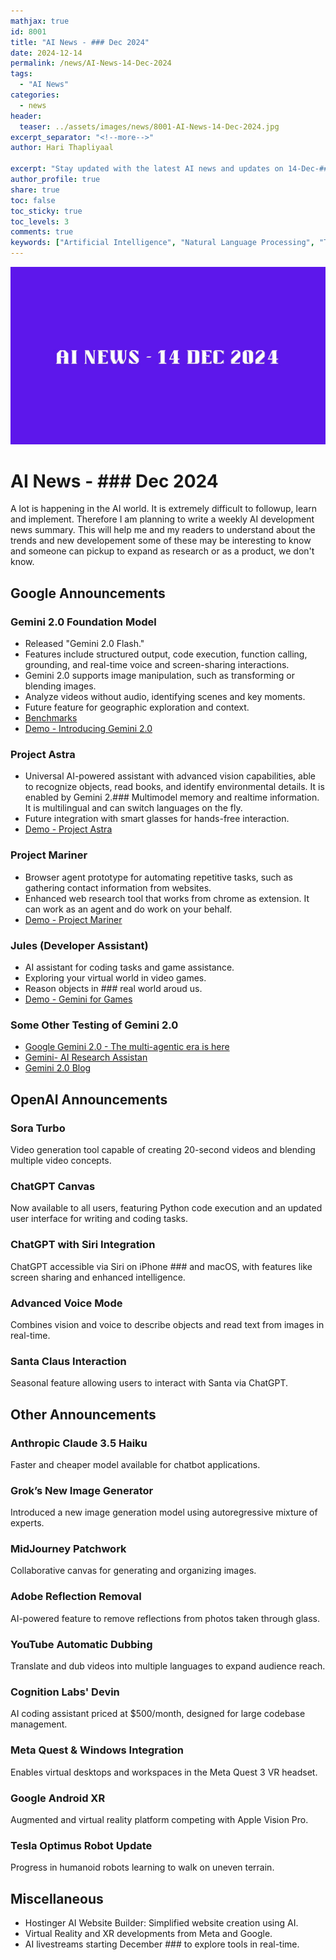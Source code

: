 ```yaml
---
mathjax: true
id: 8001
title: "AI News - ### Dec 2024"
date: 2024-12-14
permalink: /news/AI-News-14-Dec-2024
tags:
  - "AI News"
categories:
  - news
header:
  teaser: ../assets/images/news/8001-AI-News-14-Dec-2024.jpg
excerpt_separator: "<!--more-->"
author: Hari Thapliyaal

excerpt: "Stay updated with the latest AI news and updates on 14-Dec-### This article covers the latest advancements and breakthroughs in the field of Artificial Intelligence."
author_profile: true
share: true
toc: false
toc_sticky: true
toc_levels: 3
comments: true
keywords: ["Artificial Intelligence", "Natural Language Processing", "Transformers", "Attention", "Visualizing AI", "AI and NLP"]
---
```


![AI News - ### Dec 2024](../assets/images/news/8001-AI-News-14-Dec-2024.jpg)

# AI News - ### Dec 2024

A lot is happening in the AI world. It is extremely difficult to followup, learn and implement. Therefore I am planning to write a weekly AI development news summary. This will help me and my readers to understand about the trends and new developement some of these may be interesting to know and someone can pickup to expand as research or as a product, we don't know.

## Google Announcements
### **Gemini 2.0 Foundation Model**
- Released "Gemini 2.0 Flash."
- Features include structured output, code execution, function calling, grounding, and real-time voice and screen-sharing interactions.
- Gemini 2.0 supports image manipulation, such as transforming or blending images.
- Analyze videos without audio, identifying scenes and key moments.
- Future feature for geographic exploration and context.
- [Benchmarks](https://storage.googleapis.com/gweb-uniblog-publish-prod/original_images/gemini_benchmarks_narrow_light2x.gif)
- [Demo - Introducing Gemini 2.0](https://www.youtube.com/watch?v=Fs0t6SdODd8)

### **Project Astra**
- Universal AI-powered assistant with advanced vision capabilities, able to recognize objects, read books, and identify environmental details. It is enabled by Gemini 2.### Multimodel memory and realtime information. It is multilingual and can switch languages on the fly.
- Future integration with smart glasses for hands-free interaction.
- [Demo - Project Astra](https://www.youtube.com/watch?v=hIIlJt8JERI)

### **Project Mariner**
- Browser agent prototype for automating repetitive tasks, such as gathering contact information from websites.
- Enhanced web research tool that works from chrome as extension. It can work as an agent and do work on your behalf.
- [Demo - Project Mariner](https://www.youtube.com/watch?v=2XJqLPqHtyo)

### **Jules (Developer Assistant)**
- AI assistant for coding tasks and game assistance.
- Exploring your virtual world in video games.
- Reason objects in ### real world aroud us.
- [Demo - Gemini for Games](https://www.youtube.com/watch?v=IKuGNHJBGsc) 

### Some Other Testing of Gemini 2.0
- [Google Gemini 2.0 - The multi-agentic era is here](https://www.youtube.com/watch?v=Nn9acti1-Xc)
- [Gemini- AI Research Assistan](https://www.youtube.com/watch?v=St1GmajdFLc)
- [Gemini 2.0 Blog](https://blog.google/technology/google-deepmind/google-gemini-ai-update-december-2024/#building-responsibly)


## OpenAI Announcements
### **Sora Turbo**
Video generation tool capable of creating 20-second videos and blending multiple video concepts.

### **ChatGPT Canvas**
Now available to all users, featuring Python code execution and an updated user interface for writing and coding tasks.

### **ChatGPT with Siri Integration**
ChatGPT accessible via Siri on iPhone ### and macOS, with features like screen sharing and enhanced intelligence.

### **Advanced Voice Mode**
Combines vision and voice to describe objects and read text from images in real-time.

### **Santa Claus Interaction**
Seasonal feature allowing users to interact with Santa via ChatGPT.

## Other Announcements
### **Anthropic Claude 3.5 Haiku**
Faster and cheaper model available for chatbot applications.

### **Grok’s New Image Generator**
Introduced a new image generation model using autoregressive mixture of experts.

### **MidJourney Patchwork**
Collaborative canvas for generating and organizing images.

### **Adobe Reflection Removal**
AI-powered feature to remove reflections from photos taken through glass.

### **YouTube Automatic Dubbing**
Translate and dub videos into multiple languages to expand audience reach.

### **Cognition Labs' Devin**
AI coding assistant priced at $500/month, designed for large codebase management.

### **Meta Quest & Windows Integration**
Enables virtual desktops and workspaces in the Meta Quest 3 VR headset.

### **Google Android XR**
Augmented and virtual reality platform competing with Apple Vision Pro.

### **Tesla Optimus Robot Update**
Progress in humanoid robots learning to walk on uneven terrain.

## Miscellaneous
- Hostinger AI Website Builder: Simplified website creation using AI.
- Virtual Reality and XR developments from Meta and Google.
- AI livestreams starting December ### to explore tools in real-time.

